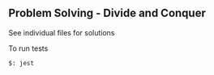 ## Problem Solving - Divide and Conquer
See individual files for solutions

To run tests
```
$: jest
```
